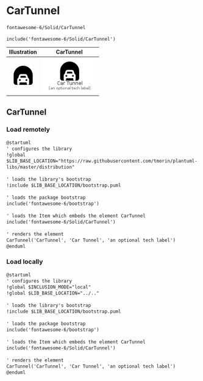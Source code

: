 # CarTunnel


```text
fontawesome-6/Solid/CarTunnel
```

```text
include('fontawesome-6/Solid/CarTunnel')
```



| Illustration | CarTunnel |
| :---: | :---: |
| ![illustration for Illustration](../../fontawesome-6/Solid/CarTunnel.png) | ![illustration for CarTunnel](../../fontawesome-6/Solid/CarTunnel.Local.png) |




## CarTunnel

### Load remotely
```plantuml
@startuml
' configures the library
!global $LIB_BASE_LOCATION="https://raw.githubusercontent.com/tmorin/plantuml-libs/master/distribution"

' loads the library's bootstrap
!include $LIB_BASE_LOCATION/bootstrap.puml

' loads the package bootstrap
include('fontawesome-6/bootstrap')

' loads the Item which embeds the element CarTunnel
include('fontawesome-6/Solid/CarTunnel')

' renders the element
CarTunnel('CarTunnel', 'Car Tunnel', 'an optional tech label')
@enduml
```

### Load locally
```plantuml
@startuml
' configures the library
!global $INCLUSION_MODE="local"
!global $LIB_BASE_LOCATION="../.."

' loads the library's bootstrap
!include $LIB_BASE_LOCATION/bootstrap.puml

' loads the package bootstrap
include('fontawesome-6/bootstrap')

' loads the Item which embeds the element CarTunnel
include('fontawesome-6/Solid/CarTunnel')

' renders the element
CarTunnel('CarTunnel', 'Car Tunnel', 'an optional tech label')
@enduml
```

